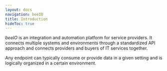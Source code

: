 ```yaml
---
layout: docs
navigation: beeIO
title: Introduction
hideToc: true
---
```


*beeIO* is an integration and automation platform for service providers. It connects multiple systems and environments through a standardized API approach and connects providers and buyers of IT services together.

Any endpoint can typically consume or provide data in a given setting and is logically organized in a certain environment.